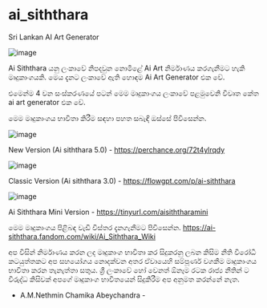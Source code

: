 # ai_siththara
Sri Lankan AI Art Generator

![image](https://github.com/user-attachments/assets/ea50b991-a09b-4871-a93d-f5600a7a3c6a)



Ai Siththara යනු ලංකාවේ නිපදවුන නොමිළේ Ai Art නිර්මාණය කරගැනීමට හැකි මෘදුකාංගයකි.
මෙය දැනට ලංකාවේ ඇති හොඳම Ai Art Generator එක වේ.

එමෙන්ම 4 වන සංස්කරණයේ පටන් මෙම මෘදුකාංගය ලංකාවේ පළමුවෙනි විවෘත කේත ai art generator එක වේ.

මෙම මෘදුකාංගය භාවිතා කිරීම සඳහා පහත සබැඳි ඔස්සේ පිවිසෙන්න.

![image](https://github.com/user-attachments/assets/2ad39cae-259f-488e-b5e4-b67b8ea88218)



New Version (Ai siththara 5.0) - https://perchance.org/72t4ylrqdy

![image](https://github.com/user-attachments/assets/9d501a17-b79b-4d00-ac79-f595c1780b76)

Classic Version (Ai siththara 3.0) - https://flowgpt.com/p/ai-siththara

![image](https://github.com/user-attachments/assets/2ff2312c-7642-4d6d-a7e2-c1e1f2ec60c2)

Ai Siththara Mini Version - https://tinyurl.com/aisiththaramini

මෙම මෘදුකාංගය පිළිබඳ වැඩි විස්තර දැනගැනීමට පිවිසෙන්න.
https://ai-siththara.fandom.com/wiki/Ai_Siththara_Wiki

අප විසින් නිර්මාණය කරන ලද මෘදුකාංග භාවිතා කර සිදුකරනු ලබන කිසිම නීති විරෝධී කටයුත්තකට අප සහයෝගය නොදක්වන අතර ඒවායෙහි සම්පූර්ණ වගකීම මෘදුකාංගය භාවිතා කරන තැනැත්තා සතුය.
ශ්‍රී ලංකාවේ හෝ වෙනත් ඕනෑම රටක රාජ්‍ය නීතින් ට විරුද්ධ කිසිවක් අපගේ මෘදුකාංග භාවිතයෙන් සිදුකිරීම අප අනුමත කරන්නේ නැත.
- A.M.Nethmin Chamika Abeychandra - 


